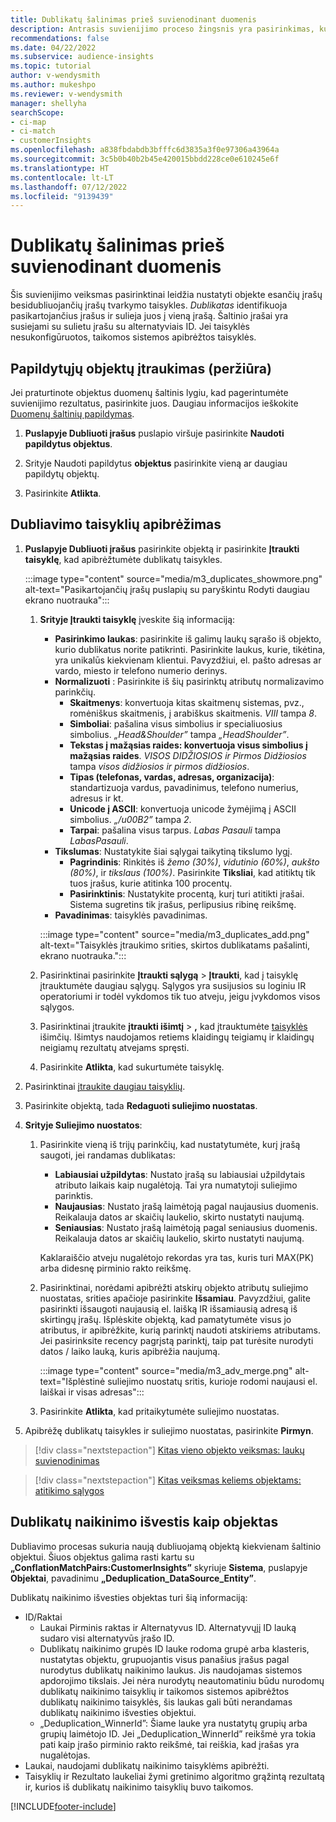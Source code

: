 ```yaml
---
title: Dublikatų šalinimas prieš suvienodinant duomenis
description: Antrasis suvienijimo proceso žingsnis yra pasirinkimas, kurį įrašą saugoti, kai randami dublikatai.
recommendations: false
ms.date: 04/22/2022
ms.subservice: audience-insights
ms.topic: tutorial
author: v-wendysmith
ms.author: mukeshpo
ms.reviewer: v-wendysmith
manager: shellyha
searchScope:
- ci-map
- ci-match
- customerInsights
ms.openlocfilehash: a838fbdabdb3bfffc6d3835a3f0e97306a43964a
ms.sourcegitcommit: 3c5b0b40b2b45e420015bbdd228ce0e610245e6f
ms.translationtype: HT
ms.contentlocale: lt-LT
ms.lasthandoff: 07/12/2022
ms.locfileid: "9139439"
---
```

# <a name="remove-duplicates-before-unifying-data"></a>Dublikatų šalinimas prieš suvienodinant duomenis

Šis suvienijimo veiksmas pasirinktinai leidžia nustatyti objekte esančių įrašų besidubliuojančių įrašų tvarkymo taisykles. *Dublikatas* identifikuoja pasikartojančius įrašus ir sulieja juos į vieną įrašą. Šaltinio įrašai yra susiejami su sulietu įrašu su alternatyviais ID. Jei taisyklės nesukonfigūruotos, taikomos sistemos apibrėžtos taisyklės.

## <a name="include-enriched-entities-preview"></a>Papildytųjų objektų įtraukimas (peržiūra)

Jei praturtinote objektus duomenų šaltinis lygiu, kad pagerintumėte suvienijimo rezultatus, pasirinkite juos. Daugiau informacijos ieškokite [Duomenų šaltinių papildymas](data-sources-enrichment.md).

1. **Puslapyje Dubliuoti įrašus** puslapio viršuje pasirinkite **Naudoti papildytus objektus**.

1. Srityje Naudoti papildytus **objektus** pasirinkite vieną ar daugiau papildytų objektų.

1. Pasirinkite **Atlikta**.

## <a name="define-deduplication-rules"></a>Dubliavimo taisyklių apibrėžimas

1. **Puslapyje Dubliuoti įrašus** pasirinkite objektą ir pasirinkite **Įtraukti taisyklę**, kad apibrėžtumėte dublikatų taisykles.

   :::image type="content" source="media/m3_duplicates_showmore.png" alt-text="Pasikartojančių įrašų puslapių su paryškintu Rodyti daugiau ekrano nuotrauka":::

   1. **Srityje Įtraukti taisyklę** įveskite šią informaciją:
      - **Pasirinkimo laukas**: pasirinkite iš galimų laukų sąrašo iš objekto, kurio dublikatus norite patikrinti. Pasirinkite laukus, kurie, tikėtina, yra unikalūs kiekvienam klientui. Pavyzdžiui, el. pašto adresas ar vardo, miesto ir telefono numerio derinys.
      - **Normalizuoti** : Pasirinkite iš šių pasirinktų atributų normalizavimo parinkčių.
        - **Skaitmenys**: konvertuoja kitas skaitmenų sistemas, pvz., romėniškus skaitmenis, į arabiškus skaitmenis. *VIII* tampa *8*.
        - **Simboliai**: pašalina visus simbolius ir specialiuosius simbolius. *„Head&Shoulder”* tampa *„HeadShoulder”*.
        - **Tekstas į mažąsias raides: konvertuoja visus simbolius į mažąsias raides**. *VISOS DIDŽIOSIOS ir Pirmos Didžiosios* tampa *visos didžiosios ir pirmos didžiosios*.
        - **Tipas (telefonas, vardas, adresas, organizacija)**: standartizuoja vardus, pavadinimus, telefono numerius, adresus ir kt.
        - **Unicode į ASCII**: konvertuoja unicode žymėjimą į ASCII simbolius. *„/u00B2”* tampa *2*.
        - **Tarpai**: pašalina visus tarpus. *Labas Pasauli* tampa *LabasPasauli*.
      - **Tikslumas**: Nustatykite šiai sąlygai taikytiną tikslumo lygį.
        - **Pagrindinis**: Rinkitės iš *žemo (30%)*, *vidutinio (60%)*, *aukšto (80%)*, ir *tikslaus (100%)*. Pasirinkite **Tiksliai**, kad atitiktų tik tuos įrašus, kurie atitinka 100 procentų.
        - **Pasirinktinis**: Nustatykite procentą, kurį turi atitikti įrašai. Sistema sugretins tik įrašus, perlipusius ribinę reikšmę.
      - **Pavadinimas**: taisyklės pavadinimas.

      :::image type="content" source="media/m3_duplicates_add.png" alt-text="Taisyklės įtraukimo srities, skirtos dublikatams pašalinti, ekrano nuotrauka.":::

   1. Pasirinktinai pasirinkite **Įtraukti sąlygą** > **Įtraukti**, kad į taisyklę įtrauktumėte daugiau sąlygų. Sąlygos yra susijusios su loginiu IR operatoriumi ir todėl vykdomos tik tuo atveju, jeigu įvykdomos visos sąlygos.

   1. Pasirinktinai įtraukite **įtraukti išimtį** > **,** kad įtrauktumėte [taisyklės](match-entities.md#add-exceptions-to-a-rule) išimčių. Išimtys naudojamos retiems klaidingų teigiamų ir klaidingų neigiamų rezultatų atvejams spręsti.

   1. Pasirinkite **Atlikta**, kad sukurtumėte taisyklę.

1. Pasirinktinai [įtraukite daugiau taisyklių](#define-deduplication-rules).

1. Pasirinkite objektą, tada **Redaguoti suliejimo nuostatas**.

1. **Srityje Suliejimo nuostatos**:
   1. Pasirinkite vieną iš trijų parinkčių, kad nustatytumėte, kurį įrašą saugoti, jei randamas dublikatas:
      - **Labiausiai užpildytas**: Nustato įrašą su labiausiai užpildytais atributo laikais kaip nugalėtoją. Tai yra numatytoji suliejimo parinktis.
      - **Naujausias**: Nustato įrašą laimėtoją pagal naujausius duomenis. Reikalauja datos ar skaičių laukelio, skirto nustatyti naujumą.
      - **Seniausias**: Nustato įrašą laimėtoją pagal seniausius duomenis. Reikalauja datos ar skaičių laukelio, skirto nustatyti naujumą.
      
      Kaklaraiščio atveju nugalėtojo rekordas yra tas, kuris turi MAX(PK) arba didesnę pirminio rakto reikšmę.
      
   1. Pasirinktinai, norėdami apibrėžti atskirų objekto atributų suliejimo nuostatas, srities apačioje pasirinkite **Išsamiau**. Pavyzdžiui, galite pasirinkti išsaugoti naujausią el. laišką IR išsamiausią adresą iš skirtingų įrašų. Išplėskite objektą, kad pamatytumėte visus jo atributus, ir apibrėžkite, kurią parinktį naudoti atskiriems atributams. Jei pasirinksite recency pagrįstą parinktį, taip pat turėsite nurodyti datos / laiko lauką, kuris apibrėžia naujumą.

      :::image type="content" source="media/m3_adv_merge.png" alt-text="Išplėstinė suliejimo nuostatų sritis, kurioje rodomi naujausi el. laiškai ir visas adresas":::

   1. Pasirinkite **Atlikta**, kad pritaikytumėte suliejimo nuostatas.

1. Apibrėžę dublikatų taisykles ir suliejimo nuostatas, pasirinkite **Pirmyn**.
  
> [!div class="nextstepaction"]
> [Kitas vieno objekto veiksmas: laukų suvienodinimas](merge-entities.md)

> [!div class="nextstepaction"]
> [Kitas veiksmas keliems objektams: atitikimo sąlygos](match-entities.md)

## <a name="deduplication-output-as-an-entity"></a>Dublikatų naikinimo išvestis kaip objektas

Dubliavimo procesas sukuria naują dubliuojamą objektą kiekvienam šaltinio objektui. Šiuos objektus galima rasti kartu su **„ConflationMatchPairs:CustomerInsights”** skyriuje **Sistema**, puslapyje **Objektai**, pavadinimu **„Deduplication_DataSource_Entity”**.

Dublikatų naikinimo išvesties objektas turi šią informaciją:

- ID/Raktai
  - Laukai Pirminis raktas ir Alternatyvus ID. Alternatyvųjį ID lauką sudaro visi alternatyvūs įrašo ID.
  - Dublikatų naikinimo grupės ID lauke rodoma grupė arba klasteris, nustatytas objektu, grupuojantis visus panašius įrašus pagal nurodytus dublikatų naikinimo laukus. Jis naudojamas sistemos apdorojimo tikslais. Jei nėra nurodytų neautomatiniu būdu nurodomų dublikatų naikinimo taisyklių ir taikomos sistemos apibrėžtos dublikatų naikinimo taisyklės, šis laukas gali būti nerandamas dublikatų naikinimo išvesties objektui.
  - „Deduplication_WinnerId”: Šiame lauke yra nustatytų grupių arba grupių laimėtojo ID. Jei „Deduplication_WinnerId” reikšmė yra tokia pati kaip įrašo pirminio rakto reikšmė, tai reiškia, kad įrašas yra nugalėtojas.
- Laukai, naudojami dublikatų naikinimo taisyklėms apibrėžti.
- Taisyklių ir Rezultato laukeliai žymi gretinimo algoritmo grąžintą rezultatą ir, kurios iš dublikatų naikinimo taisyklių buvo taikomos.

[!INCLUDE[footer-include](includes/footer-banner.md)]
